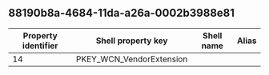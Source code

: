## 88190b8a-4684-11da-a26a-0002b3988e81

Property identifier | Shell property key | Shell name | Alias
--- | --- | --- | ---
14 | PKEY_WCN_VendorExtension |  | 

